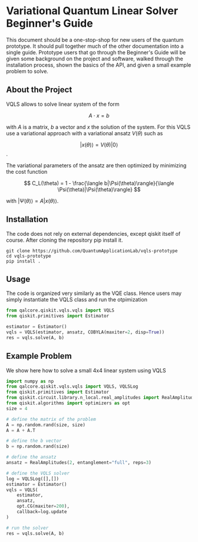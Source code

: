 # Variational Quantum Linear Solver Beginner's Guide

This document should be a one-stop-shop for new users of the quantum prototype. It should pull together much of the other documentation into a single guide. Prototype users that go through the Beginner's Guide will be given some background on the project and software, walked through the installation process, shown the basics of the API, and given a small example problem to solve.

## About the Project

VQLS allows to solve linear system of the form 

$$ A \cdot x = b $$

with $A$ is a matrix, $b$ a vector and $x$ the solution of the system. For this VQLS use a variational approach with a variational ansatz $V(\theta)$ such as 


$$|x(\theta)\rangle = V(\theta)|0\rangle$$. 


The variational parameters of the ansatz are then optimized by minimizing the cost function 

$$ C_L(\theta) = 1 - \frac{\langle b|\Psi(\theta)\rangle}{\langle \Psi(\theta)|\Psi(\theta)\rangle} $$

with $|\Psi(\theta)\rangle = A|x(\theta)\rangle$. 

## Installation
The code does not rely on external dependencies, except qiskit itself of course. After cloning the repository pip install it.

```
git clone https://github.com/QuantumApplicationLab/vqls-prototype 
cd vqls-prototype
pip install .
```

## Usage
The code is organized very similarly as the VQE class. Hence users may simply instantiate the VQLS class and run the otpimization

```python
from qalcore.qiskit.vqls.vqls import VQLS
from qiskit.primitives import Estimator 

estimator = Estimator()
vqls = VQLS(estimator, ansatz, COBYLA(maxiter=2, disp=True))
res = vqls.solve(A, b)

```

## Example Problem
We show here how to solve a small 4x4 linear system using VQLS

```python
import numpy as np
from qalcore.qiskit.vqls.vqls import VQLS, VQLSLog
from qiskit.primitives import Estimator 
from qiskit.circuit.library.n_local.real_amplitudes import RealAmplitudes
from qiskit.algorithms import optimizers as opt
size = 4

# define the matrix of the problem
A = np.random.rand(size, size)
A = A + A.T

# define the b vector
b = np.random.rand(size)

# define the ansatz
ansatz = RealAmplitudes(2, entanglement="full", reps=3)

# define the VQLS solver
log = VQLSLog([],[])
estimator = Estimator()
vqls = VQLS(
    estimator,
    ansatz,
    opt.CG(maxiter=200),
    callback=log.update 
)

# run the solver
res = vqls.solve(A, b)

```

